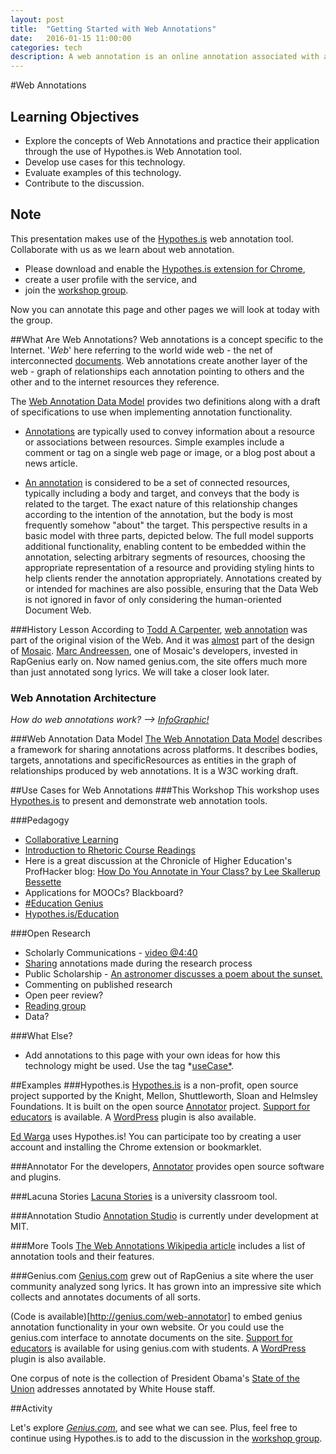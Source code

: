 ```yaml
---
layout: post
title:  "Getting Started with Web Annotations"
date:   2016-01-15 11:00:00
categories: tech
description: A web annotation is an online annotation associated with a web resource. With a Web annotation system, a user can add, modify or remove information from a Web resource without modifying the resource itself. The annotations can be thought of as a layer on top of the existing resource, and this annotation layer is usually visible to other users who share the same annotation system. In such cases, the web annotation tool is a type of social software tool (Wikipedia). We will explore the concept of web annotation and discuss its use in digital research. We will try out a few different tools for web annotation and evaluate their usefulness for inclusion in participants' research workflows.
---
```

#Web Annotations
## Learning Objectives
* Explore the concepts of Web Annotations and practice their application through the use of Hypothes.is Web Annotation tool. 
* Develop use cases for this technology.
* Evaluate examples of this technology.
* Contribute to the discussion.


## Note
This presentation makes use of the [Hypothes.is](http://hypothes.is) web annotation tool. Collaborate with us as we learn about web annotation.

* Please download and enable the [Hypothes.is extension for Chrome](), 
* create a user profile with the service, and
* join the [workshop group](https://hypothes.is/groups/JEQoYxZJ/web-annotations-workshop).

Now you can annotate this page and other pages we will look at today with the group.

##What Are Web Annotations?
Web annotations is a concept specific to the Internet. '*Web*' here referring to the world wide web - the net of interconnected [documents](http://people.ischool.berkeley.edu/~buckland/digdoc.html). Web annotations create another layer of the web - graph of relationships each annotation pointing to others and the  other and to the internet resources they reference.

The [Web Annotation Data Model](https://www.w3.org/TR/annotation-model/) provides two definitions along with a draft of specifications to use when implementing annotation functionality.

* [Annotations](https://hypothes.is/a/AVJCyczf8sFu_DXLVd0N) are typically used to convey information about a resource or associations between resources. Simple examples include a comment or tag on a single web page or image, or a blog post about a news article. 

* [An annotation](https://hypothes.is/a/AVJCxP6_8sFu_DXLVdz9) is considered to be a set of connected resources, typically including a body and target, and conveys that the body is related to the target. The exact nature of this relationship changes according to the intention of the annotation, but the body is most frequently somehow "about" the target. This perspective results in a basic model with three parts, depicted below. The full model supports additional functionality, enabling content to be embedded within the annotation, selecting arbitrary segments of resources, choosing the appropriate representation of a resource and providing styling hints to help clients render the annotation appropriately. Annotations created by or intended for machines are also possible, ensuring that the Data Web is not ignored in favor of only considering the human-oriented Document Web. 

###History Lesson
According to [Todd A Carpenter](http://scholarlykitchen.sspnet.org/2013/04/30/iannotate-whatever-happened-to-the-web-as-an-annotation-system/), [web annotation](https://hypothes.is/a/AVJC51mT8sFu_DXLVd1v) was part of the original vision of the Web. And it was [almost](https://hypothes.is/a/AVJC6HpH8sFu_DXLVd11) part of the design of [Mosaic](https://en.wikipedia.org/wiki/Mosaic_(web_browser)). [Marc Andreessen](http://genius.com/MarcAndreessen), one of Mosaic's developers, invested in RapGenius early on. Now named genius.com, the site offers much more than just annotated song lyrics. We will take a closer look later.

### Web Annotation Architecture
*How do web annotations work? --> [InfoGraphic!](https://www.w3.org/annotation/diagrams/annotation-architecture.svg)*

###Web Annotation Data Model
[The Web Annotation Data Model](https://www.w3.org/TR/annotation-model/) describes a framework for sharing annotations across platforms. It describes bodies, targets, annotations and specificResources as entities in the graph of relationships produced by web annotations. It is a W3C working draft.
 
##Use Cases for Web Annotations
###This Workshop
This workshop uses [Hypothes.is](https://hypothes.is/groups/JEQoYxZJ/web-annotations-workshop) to present and demonstrate web annotation tools.

###Pedagogy
* [Collaborative Learning](http://www.sciencedirect.com/science/article/pii/S0360131510000886)
* [Introduction to Rhetoric Course Readings](http://caseyboyle.net/3860/readings/)
* Here is a great discussion at the Chronicle of Higher Education's ProfHacker blog: [How Do You Annotate in Your Class? by Lee Skallerup Bessette](http://chronicle.com/blogs/profhacker/how-do-you-annotate-in-your-class/60101)
* Applications for MOOCs? Blackboard?
* [#Education Genius](http://genius.com/static/education)
* [Hypothes.is/Education](https://hypothes.is/education/)

###Open Research
* Scholarly Communications - [video @4:40](https://hypothes.is/annotating-all-knowledge/)
* [Sharing](http://onlinelibrary.wiley.com/doi/10.1002/asi.23124/abstract) annotations made during the research process
* Public Scholarship - [An astronomer discusses a poem about the sunset.](http://genius.com/789992)
* Commenting on published research
* Open peer review?
* [Reading group](https://hypothes.is/groups/nwQKV3WM/vu-scholcommreadinggroup)
* Data?

###What Else?
* Add annotations to this page with your own ideas for how this technology might be used. Use the tag *[useCase*](https://hypothes.is/stream?q=tag:%27usecase%27).

##Examples
###Hypothes.is
[Hypothes.is](https://hypothes.is/about/) is a non-profit, open source project supported by the Knight, Mellon, Shuttleworth, Sloan and Helmsley Foundations. It is built on the open source [Annotator](http://annotatorjs.org/) project. [Support for educators](https://hypothes.is/education/) is available. A [WordPress](https://wordpress.org/plugins/hypothesis/) plugin is also available.

[Ed Warga](https://hypothes.is/stream?q=user:acct:EdWarga@hypothes.is) uses Hypothes.is! You can participate too by creating a user account and installing the Chrome extension or bookmarklet.

###Annotator
For the developers, [Annotator](http://annotatorjs.org/) provides open source software and plugins.

###Lacuna Stories
[Lacuna Stories](http://www.lacunastories.com/) is a university classroom tool.

###Annotation Studio
[Annotation Studio](http://www.annotationstudio.org/) is currently under development at MIT.

###More Tools
[The Web Annotations Wikipedia article](https://en.wikipedia.org/wiki/Web_annotation) includes a list of annotation tools and their features.

###Genius.com
[Genius.com](http://genius.com) grew out of RapGenius a site where the user community analyzed song lyrics. It has grown into an impressive site which collects and annotates documents of all sorts.

(Code is available)[http://genius.com/web-annotator] to embed genius annotation functionality in your own website. Or you could use the genius.com interface to annotate documents on the site. [Support for educators](http://genius.com/static/education) is available for using genius.com with students. A [WordPress](https://wordpress.org/plugins/genius/) plugin is also available.

One corpus of note is the collection of President Obama's [State of the Union](http://genius.com/a/the-white-house-annotates-with-genius) addresses annotated by White House staff.

##Activity

Let's explore *[Genius.com](http://genius.com)*, and see what we can see. Plus, feel free to continue using Hypothes.is to add to the discussion in the [workshop group](https://hypothes.is/groups/JEQoYxZJ/web-annotations-workshop).